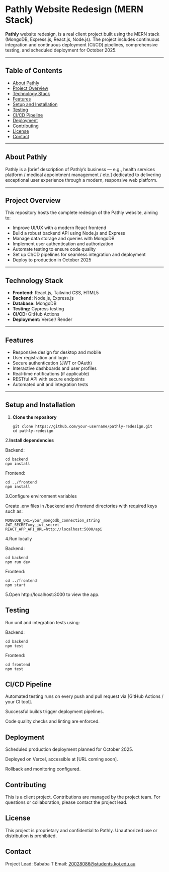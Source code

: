 # Pathly Website Redesign (MERN Stack)

 **Pathly** website redesign, is a real client project built using the MERN stack (MongoDB, Express.js, React.js, Node.js). The project includes continuous integration and continuous deployment (CI/CD) pipelines, comprehensive testing, and scheduled deployment for October 2025.

---

## Table of Contents

- [About Pathly](#about-pathly)  
- [Project Overview](#project-overview)  
- [Technology Stack](#technology-stack)  
- [Features](#features)  
- [Setup and Installation](#setup-and-installation)  
- [Testing](#testing)  
- [CI/CD Pipeline](#cicd-pipeline)  
- [Deployment](#deployment)  
- [Contributing](#contributing)  
- [License](#license)  
- [Contact](#contact)

---

## About Pathly

Pathly is a [brief description of Pathly’s business — e.g., health services platform / medical appointment management / etc.] dedicated to delivering exceptional user experience through a modern, responsive web platform.

---

## Project Overview

This repository hosts the complete redesign of the Pathly website, aiming to:

- Improve UI/UX with a modern React frontend  
- Build a robust backend API using Node.js and Express  
- Manage data storage and queries with MongoDB  
- Implement user authentication and authorization  
- Automate testing to ensure code quality  
- Set up CI/CD pipelines for seamless integration and deployment  
- Deploy to production in October 2025  

---

## Technology Stack

- **Frontend:** React.js, Tailwind CSS, HTML5  
- **Backend:** Node.js, Express.js  
- **Database:** MongoDB  
- **Testing:**  Cypress testing
- **CI/CD:** GitHub Actions  
- **Deployment:** Vercel/ Render 

---

## Features

- Responsive design for desktop and mobile  
- User registration and login  
- Secure authentication (JWT or OAuth)  
- Interactive dashboards and user profiles  
- Real-time notifications (if applicable)  
- RESTful API with secure endpoints  
- Automated unit and integration tests  

---

## Setup and Installation

1. **Clone the repository**

   ```
   git clone https://github.com/your-username/pathly-redesign.git
   cd pathly-redesign

2.**Install dependencies**

Backend:
```
cd backend
npm install
```

Frontend:

```
cd ../frontend
npm install
```

3.Configure environment variables

Create .env files in /backend and /frontend directories with required keys such as:
```
MONGODB_URI=your_mongodb_connection_string
JWT_SECRET=my_jwt_secret
REACT_APP_API_URL=http://localhost:5000/api
```

4.Run locally

Backend:
```
cd backend
npm run dev
```
Frontend:
```
cd ../frontend
npm start
```

5.Open http://localhost:3000 to view the app.

## Testing

Run unit and integration tests using:

Backend:
```
cd backend
npm test
```
Frontend:
```
cd frontend
npm test
```

## CI/CD Pipeline

Automated testing runs on every push and pull request via [GitHub Actions / your CI tool].

Successful builds trigger deployment pipelines.

Code quality checks and linting are enforced.

## Deployment

Scheduled production deployment planned for October 2025.

Deployed on Vercel, accessible at [URL coming soon].

Rollback and monitoring configured.

## Contributing
This is a client project. Contributions are managed by the project team. For questions or collaboration, please contact the project lead. 

## License

This project is proprietary and confidential to Pathly. Unauthorized use or distribution is prohibited.

## Contact
Project Lead:  Sababa T 
Email: 20028086@students.koi.edu.au 
